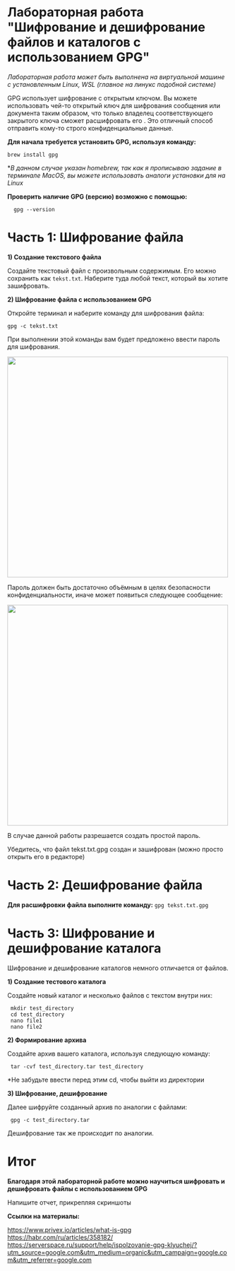 # Лабораторная работа "Шифрование и дешифрование файлов и каталогов с использованием GPG"

*Лабораторная работа может быть выполнена на виртуальной машине с установленным Linux, WSL (главное на линукс подобной системе)*

GPG использует шифрование с открытым ключом. Вы можете использовать чей-то открытый ключ для шифрования сообщения или документа таким образом, что только владелец соответствующего закрытого ключа сможет расшифровать его . Это отличный способ отправить кому-то строго конфиденциальные данные.


**Для начала требуется установить GPG, используя команду:**

   ```brew install gpg```

   **В данном случае указан homebrew, так как я прописываю задание в терминале MacOS, вы можете использовать аналоги установки для на Linux*

**Проверить наличие GPG (версию) возможно с помощью:**

   ```  gpg --version```


# Часть 1: Шифрование файла

  **1) Создание текстового файла**

Создайте текстовый файл с произвольным содержимым. Его можно сохранить как `tekst.txt`. Наберите туда любой текст, который вы хотите зашифровать.

 **2) Шифрование файла с использованием GPG**
  
Откройте терминал и наберите команду для шифрования файла: 

```gpg -c tekst.txt```

При выполнении этой команды вам будет предложено ввести пароль для шифрования. 

<img width="500" src="1.png"/>

Пароль должен быть достаточно объёмным в целях безопасности конфиденциальности, иначе может появиться следующее сообщение:


<img width="500" src="2.png"/>

В случае данной работы разрешается создать простой пароль.

Убедитесь, что файл tekst.txt.gpg создан и зашифрован (можно просто открыть его в редакторе)

# Часть 2: Дешифрование файла

**Для расшифровки файла выполните команду:**
```gpg tekst.txt.gpg```

# Часть 3: Шифрование и дешифрование каталога

Шифрование и дешифрование каталогов немного отличается от файлов. 

**1) Создание тестового каталога**

Создайте новый каталог и несколько файлов с текстом внутри них:

     mkdir test_directory
     cd test_directory
     nano file1
     nano file2

**2) Формирование архива**

Создайте архив вашего каталога, используя следующую команду:

     tar -cvf test_directory.tar test_directory

*Не забудьте ввести перед этим cd, чтобы выйти из директории

**3) Шифрование, дешифрование**

Далее шифруйте созданный архив по аналогии с файлами:

     gpg -c test_directory.tar

Дешифрование так же происходит по аналогии.

# Итог

**Благодаря этой лабораторной работе можно научиться шифровать и дешифровать файлы с использованием GPG**

Напишите отчет, прикрепляя скриншоты



**Ссылки на материалы:**

https://www.privex.io/articles/what-is-gpg
https://habr.com/ru/articles/358182/
https://serverspace.ru/support/help/ispolzovanie-gpg-klyuchej/?utm_source=google.com&utm_medium=organic&utm_campaign=google.com&utm_referrer=google.com